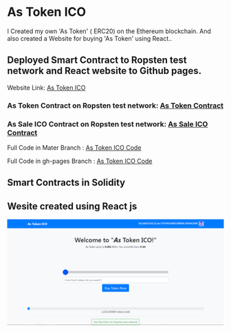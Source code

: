 # As Token ICO
I Created my own 'As Token' ( ERC20) on the Ethereum blockchain. And also created a Website for buying 'As Token' using React..

## Deployed Smart Contract to **Ropsten test network** and React website to Github pages.

Website Link: [As Token ICO](https://abhithory.github.io/AsToken_Ico/ "As Token ICO")

### As Token Contract on Ropsten test network: [As Token Contract](https://ropsten.etherscan.io/address/0xC330ff0b9a67AB722aC531E0682A104aDd925Db5 "As Token Contract")

### As Sale ICO Contract on Ropsten test network: [As Sale ICO Contract](https://ropsten.etherscan.io/address/0xe4C2c6d1fb4dF40391f61941C2B42be562a9A19f "As Sale ICO Contract")

Full Code in Mater Branch : [As Token ICO Code](https://github.com/abhithory/AsToken_Ico "As Token ICO Code")

Full Code in gh-pages Branch : [As Token ICO Code](https://github.com/abhithory/AsToken_Ico/tree/gh-pages "As Token ICO Code")


## Smart Contracts in Solidity
## Wesite created using React js

![imagename](https://github.com/abhithory/AsToken_Ico/blob/gh-pages/img/AsToken.PNG?raw=true)

